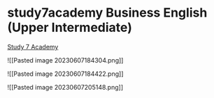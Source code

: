 # study7academy Business English (Upper Intermediate)

[Study 7 Academy](https://study7academy.learning.re/)

![[Pasted image 20230607184304.png]]

![[Pasted image 20230607184422.png]]

![[Pasted image 20230607205148.png]]


